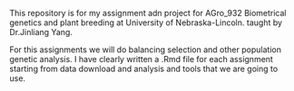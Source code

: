This repository is for my assignment adn project for AGro_932 Biometrical genetics and plant breeding at University of Nebraska-Lincoln. taught by Dr.Jinliang Yang.

For this assignments we will do balancing selection and other population genetic analysis.
I have clearly written a .Rmd file for each assignment starting from data download and analysis and tools that we are going to use.

